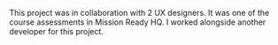 This project was in collaboration with 2 UX designers. It was one of the course assessments in Mission Ready HQ. I worked alongside another developer for this project. 
